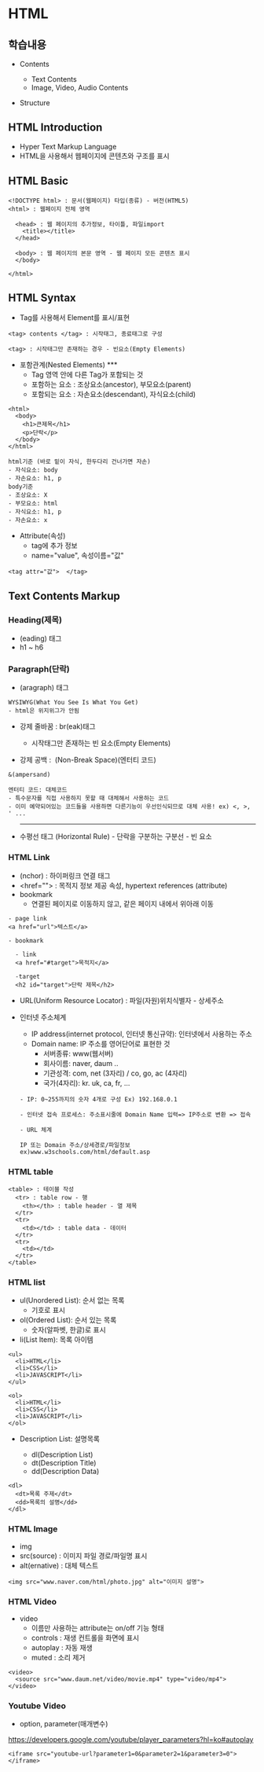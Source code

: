 # HTML

## 학습내용

- Contents

  - Text Contents
  - Image, Video, Audio Contents

- Structure

## HTML Introduction

- Hyper Text Markup Language
- HTML을 사용해서 웹페이지에 콘텐츠와 구조를 표시

## HTML Basic

```
<!DOCTYPE html> : 문서(웹페이지) 타입(종류) - 버전(HTML5)
<html> : 웹페이지 전체 영역

  <head> : 웹 페이지의 추가정보, 타이틀, 파일import
    <title></title>
  </head>

  <body> : 웹 페이지의 본문 영역 - 웹 페이지 모든 콘텐츠 표시
  </body>

</html>
```

## HTML Syntax

- Tag를 사용해서 Element를 표시/표현

```
<tag> contents </tag> : 시작태그, 종료태그로 구성

<tag> : 시작태그만 존재하는 경우 - 빈요소(Empty Elements)
```

- 포함관계(Nested Elements) \*\*\*
  - Tag 영역 안에 다른 Tag가 포함되는 것
  - 포함하는 요소 : 조상요소(ancestor), 부모요소(parent)
  - 포함되는 요소 : 자손요소(descendant), 자식요소(child)

```
<html>
  <body>
    <h1>큰제목</h1>
    <p>단락</p>
  </body>
</html>

html기준 (바로 밑이 자식, 한두다리 건너가면 자손)
- 자식요소: body
- 자손요소: h1, p
body기준
- 조상요소: X
- 부모요소: html
- 자식요소: h1, p
- 자손요소: x
```

- Attribute(속성)
  - tag에 추가 정보
  - name="value", 속성이름="값"

```
<tag attr="값">  </tag>
```

## Text Contents Markup

### Heading(제목)

- <h>(eading) 태그
- h1 ~ h6

### Paragraph(단락)

- <p>(aragraph) 태그

```
WYSIWYG(What You See Is What You Get)
- html은 위지위그가 안됨
```

- 강제 줄바꿈 : br(eak)태그

  - 시작태그만 존재하는 빈 요소(Empty Elements)

- 강제 공백 : &nbsp;(Non-Break Space)(엔터티 코드)

```
&(ampersand)

엔터티 코드: 대체코드
- 특수문자를 직접 사용하지 못할 때 대체해서 사용하는 코드
- 이미 예약되어있는 코드들을 사용하면 다른기능이 우선인식되므로 대체 사용! ex) <, >, ' ...
```

- <hr> 수평선 태그 (Horizontal Rule)
  - 단락을 구분하는 구분선
  - 빈 요소

### HTML Link

- <a>(nchor) : 하이퍼링크 연결 태그
- <href=""> : 목적지 정보 제공 속성, hypertext references (attribute)
- bookmark
  - 연결된 페이지로 이동하지 않고, 같은 페이지 내에서 위아래 이동

```
- page link
<a href="url">텍스트</a>

- bookmark

  - link
  <a href="#target">목적지</a>

  -target
  <h2 id="target">단락 제목</h2>
```

- URL(Uniform Resource Locator) : 파일(자원)위치식별자 - 상세주소

- 인터넷 주소체계

  - IP address(internet protocol, 인터넷 통신규약): 인터넷에서 사용하는 주소
  - Domain name: IP 주소를 영어단어로 표현한 것
    - 서버종류: www(웹서버)
    - 회사이름: naver, daum ..
    - 기관성격: com, net (3자리) / co, go, ac (4자리)
    - 국가(4자리): kr. uk, ca, fr, ...

  ```
  - IP: 0~255까지의 숫자 4개로 구성 Ex) 192.168.0.1

  - 인터넷 접속 프로세스: 주소표시줄에 Domain Name 입력=> IP주소로 변환 => 접속

  - URL 체계

  IP 또는 Domain 주소/상세경로/파일정보
  ex)www.w3schools.com/html/default.asp
  ```

### HTML table

```
<table> : 테이블 작성
  <tr> : table row - 행
    <th></th> : table header - 열 제목
  </tr>
  <tr>
    <td></td> : table data - 데이터
  </tr>
  <tr>
    <td></td>
  </tr>
</table>
```

### HTML list

- ul(Unordered List): 순서 없는 목록
  - 기호로 표시
- ol(Ordered List): 순서 있는 목록
  - 숫자(알파벳, 한글)로 표시
- li(List Item): 목록 아이템

```
<ul>
  <li>HTML</li>
  <li>CSS</li>
  <li>JAVASCRIPT</li>
</ul>

<ol>
  <li>HTML</li>
  <li>CSS</li>
  <li>JAVASCRIPT</li>
</ol>
```

- Description List: 설명목록

  - dl(Description List)
  - dt(Description Title)
  - dd(Description Data)

```
<dl>
  <dt>목록 주제</dt>
  <dd>목록의 설명</dd>
</dl>
```

### HTML Image

- img
- src(source) : 이미지 파일 경로/파일명 표시
- alt(ernative) : 대체 텍스트

```
<img src="www.naver.com/html/photo.jpg" alt="이미지 설명">
```

### HTML Video

- video
  - 이름만 사용하는 attribute는 on/off 기능 형태
  - controls : 재생 컨트롤을 화면에 표시
  - autoplay : 자동 재생
  - muted : 소리 제거

```
<video>
  <source src="www.daum.net/video/movie.mp4" type="video/mp4">
</video>
```

### Youtube Video

- option, parameter(매개변수)

https://developers.google.com/youtube/player_parameters?hl=ko#autoplay

```
<iframe src="youtube-url?parameter1=0&parameter2=1&parameter3=0"></iframe>
```
